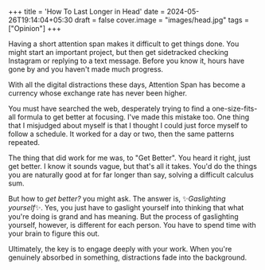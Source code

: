 +++
title = 'How To Last Longer in Head'
date = 2024-05-26T19:14:04+05:30
draft = false
cover.image = "images/head.jpg"
tags = ["Opinion"]
+++

Having a short attention span makes it difficult to get things done. You might start an important project, but then get sidetracked checking Instagram or replying to a text message. Before you know it, hours have gone by and you haven't made much progress.

With all the digital distractions these days, Attention Span has become a currency whose exchange rate has never been higher.

You must have searched the web, desperately trying to find a one-size-fits-all formula to get better at focusing. I've made this mistake too. One thing that I misjudged about myself is that I thought I could just force myself to follow a schedule. It worked for a day or two, then the same patterns repeated.

The thing that did work for me was, to "Get Better". You heard it right, just get better.
I know it sounds vague, but that's all it takes. You'd do the things you are naturally good at for far longer than say, solving a difficult calculus sum.

But how to *get better?* you might ask. The answer is, ✨*Gaslighting yourself*✨. Yes, you just have to gaslight yourself into thinking that what you're doing is grand and has meaning. 
But the process of gaslighting yourself, however, is different for each person. You have to spend time with your brain to figure this out.

Ultimately, the key is to engage deeply with your work. When you're genuinely absorbed in something, distractions fade into the background.